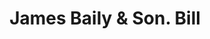 ---
doi: 10.7916/D8WT05F8
date_other: '1909'
date_other_textual: '1909'
form: printed ephemera
genre:
- Invoices
name:
- James Baily & Son
object_in_context_url: https://biggert.cul.columbia.edu/items/view/ave_biggert_01864
subject_hierarchical_geographic:
- Baltimore, Maryland, United States
subject_name:
- James Baily & Son
title: James Baily & Son. Bill
sort_title: James Baily & Son. Bill
call_number: ave_biggert_01864
coordinates:
- 39.28333333333333,-76.61666666666666
pid: ave_biggert_01864
identifiers: ave_biggert_01864
permalink: /biggert/ave_biggert_01864/
layout: iiif-image-page
---